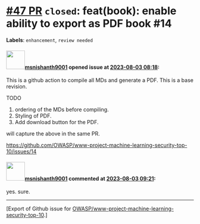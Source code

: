 # [\#47 PR](https://github.com/OWASP/www-project-machine-learning-security-top-10/pull/47) `closed`: feat(book): enable ability to export as PDF book #14
**Labels**: `enhancement`, `review needed`


#### <img src="https://avatars.githubusercontent.com/u/49409979?u=069bd6928cc6b4b478a304e0eb660ad4cb9cb505&v=4" width="50">[msnishanth9001](https://github.com/msnishanth9001) opened issue at [2023-08-03 08:18](https://github.com/OWASP/www-project-machine-learning-security-top-10/pull/47):

This is a github action to compile all MDs and generate a PDF. This is a base revision.

TODO
1. ordering of the MDs before compiling.
2. Styling of PDF.
3. Add download button for the PDF.

will capture the above in the same PR.

https://github.com/OWASP/www-project-machine-learning-security-top-10/issues/14

#### <img src="https://avatars.githubusercontent.com/u/49409979?u=069bd6928cc6b4b478a304e0eb660ad4cb9cb505&v=4" width="50">[msnishanth9001](https://github.com/msnishanth9001) commented at [2023-08-03 09:21](https://github.com/OWASP/www-project-machine-learning-security-top-10/pull/47#issuecomment-1663611519):

yes. sure.


-------------------------------------------------------------------------------



[Export of Github issue for [OWASP/www-project-machine-learning-security-top-10](https://github.com/OWASP/www-project-machine-learning-security-top-10).]
